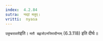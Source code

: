 ```yaml
---
index:  4.2.84
sutra:  नद्यां मतुप्।
vritti:  nyasa
---
```


`उदुम्बरावती`इति। `मतौ बह्वजोऽनजिरादीनाम्` (6.3.118) इति दीर्घः॥

